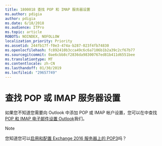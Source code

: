 ```yaml
---
title: 1800018 查找 POP 和 IMAP 服务器设置
ms.author: pdigia
author: pdigia
ms.date: 6/18/2018
ms.audience: ITPro
ms.topic: article
ROBOTS: NOINDEX, NOFOLLOW
localization_priority: Priority
ms.assetid: 244fb17f-f0e3-474a-b287-023f4fb74830
ms.openlocfilehash: fc892410b3cca49c6c6a7106b1b2a39c2cf67b77
ms.sourcegitcommit: 0ae6cbb8cf2836da98300767ed81b411d6551bee
ms.translationtype: MT
ms.contentlocale: zh-CN
ms.lasthandoff: 01/30/2019
ms.locfileid: "29657749"
---
```

# <a name="find-your-pop-or-imap-server-settings"></a>查找 POP 或 IMAP 服务器设置

如果您不知道您需要向 Outlook 中添加 POP 或 IMAP 帐户设置，您可以在中查找[POP 和 IMAP 电子邮件设置 Outlook](https://support.office.com/article/8361e398-8af4-4e97-b147-6c6c4ac95353.aspx)我们。
  
> [!NOTE]
> 您知道您可以[启用和配置 Exchange 2016 服务器上的 POP3](https://technet.microsoft.com/library/bb124934%28v=exchg.160%29.aspx)吗？ 
  

